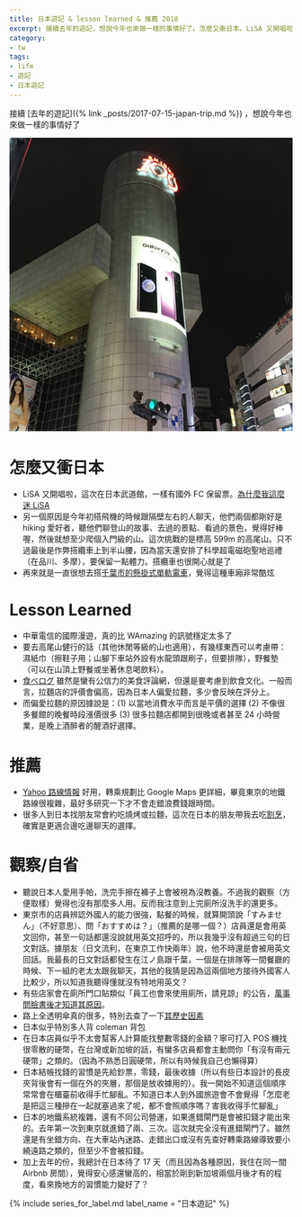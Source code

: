 ```yaml
---
title: 日本遊記 & lesson learned & 推薦 2018
excerpt: 接續去年的遊記，想說今年也來做一樣的事情好了。怎麼又衝日本。LiSA 又開唱啦，這次在日本武道館，一樣有國外 FC 保留票。
category:
- tw
tags:
- life
- 遊記
- 日本遊記
---
```


接續 [去年的遊記]({% link _posts/2017-07-15-japan-trip.md %}) ，想說今年也來做一樣的事情好了

![](/images/posts/2018-07-10-1_QHEMD0tOPgdomU91lsWGIg.jpg)

# 怎麼又衝日本

- LiSA 又開唱啦，這次在日本武道館，一樣有國外 FC 保留票。[為什麼我這麼迷 LiSA](/tw/2018/07/09/the-reason-i-am-a-big-fan-of-lisa.html)
- 另一個原因是今年初搭飛機的時候跟隔壁左右的人聊天，他們兩個都剛好是 hiking 愛好者，聽他們聊登山的故事、去過的景點、看過的景色，覺得好棒喔，然後就想至少爬個入門級的山。這次挑戰的是標高 599m 的高尾山。只不過最後是作弊搭纜車上到半山腰，因為當天還安排了科學超電磁砲聖地巡禮（在品川、多摩），要保留一點體力。搭纜車也很開心就是了
- 再來就是一直很想去搭[千葉市的懸掛式單軌電車](https://www.facebook.com/ascendbruce/posts/2299684893376814)，覺得這種車廂非常酷炫

# Lesson Learned

- 中華電信的國際漫遊，真的比 WAmazing 的訊號穩定太多了
- 要去高尾山健行的話（其他休閒等級的山也適用），有幾樣東西可以考慮帶：濕紙巾（擦鞋子用；山腳下車站外設有水龍頭跟刷子，但要排隊），野餐墊（可以在山頂上野餐或坐著休息喝飲料）。
- [食べログ](https://tabelog.com/tw/) 雖然是蠻有公信力的美食評論網，但還是要考慮到飲食文化。一般而言，拉麵店的評價會偏高，因為日本人偏愛拉麵，多少會反映在評分上。
- 而偏愛拉麵的原因據說是：(1) 以當地消費水平而言是平價的選擇 (2) 不像很多餐館的晚餐時段漲價很多 (3) 很多拉麵店都開到很晚或者甚至 24 小時營業，是晚上酒醉者的醒酒好選擇。

# 推薦

- [Yahoo 路線情報](https://transit.yahoo.co.jp/) 好用，轉乘規劃比 Google Maps 更詳細，畢竟東京的地鐵路線很複雜，最好多研究一下才不會走錯浪費錢跟時間。
- 很多人到日本找朋友常會約吃燒烤或拉麵，這次在日本的朋友帶我去吃[割烹](https://matcha-jp.com/tw/1233)，確實是更適合邊吃邊聊天的選擇。

# 觀察/自省

- 聽說日本人愛用手帕，洗完手擦在褲子上會被視為沒教養。不過我的觀察（方便取樣）覺得也沒有那麼多人用。反而我注意到上完廁所沒洗手的還更多。
- 東京市的店員辨認外國人的能力很強，點餐的時候，就算開頭說「すみません」（不好意思）、問「おすすめは？」（推薦的是哪一個？）店員還是會用英文回你，甚至一句話都還沒說就用英文招呼的，所以我幾乎沒有超過三句的日文對話。據朋友（日文流利，在東京工作快兩年）說，他不時還是會被用英文回話。我最長的日文對話都發生在江ノ島跟千葉，一個是在排隊等一間餐廳的時候、下一組的老太太跟我聊天，其他的我猜是因為這兩個地方接待外國客人比較少，所以知道我聽得懂就沒有特地用英文？
- 有些店家會在廁所門口貼類似「員工也會來使用廁所，請見諒」的公告，[萬事問臉書後才知道其原因](https://www.facebook.com/photo.php?fbid=2301752083170095&set=a.107325685946090.13909.100000059775380&type=3&theater=)。
- 路上全透明傘真的很多，特別去查了一下[其歷史因素](https://kknews.cc/other/k8n28xb.html)
- 日本似乎特別多人背 coleman 背包
- 在日本店員似乎不太會幫客人計算能找整數零錢的金額？寧可打入 POS 機找很零散的硬幣，在台灣或新加坡的話，有蠻多店員都會主動問你「有沒有兩元硬幣」之類的。（因為不熟悉日圓硬幣，所以有時候我自己也懶得算）
- 日本結帳找錢的習慣是先給鈔票，零錢，最後收據（所以有些日本設計的長皮夾背後會有一個在外的夾層，那個是放收據用的）。我一開始不知道這個順序常常會在櫃臺前收得手忙腳亂。不知道日本人到外國旅遊會不會覺得「怎麼老是把這三種摻在一起就塞過來了呢，都不會照順序嗎？害我收得手忙腳亂」
- 日本的地鐵系統複雜，還有不同公司營運，如果進錯閘門是會被扣錢才能出來的。去年第一次到東京就進錯了兩、三次。這次就完全沒有進錯閘門了。雖然還是有坐錯方向、在大車站內迷路、走錯出口或沒有先查好轉乘路線導致要小繞遠路之類的，但至少不會被扣錢。
- 加上去年的份，我總計在日本待了 17 天（而且因為各種原因，我住在同一間 Airbnb 房間），覺得安心感還蠻高的，相當於剛到新加坡兩個月後才有的程度，看來換地方的習慣能力變好了？

{% include series_for_label.md label_name = "日本遊記" %}
